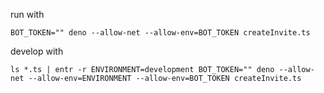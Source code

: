 run with

    BOT_TOKEN="" deno --allow-net --allow-env=BOT_TOKEN createInvite.ts

develop with

    ls *.ts | entr -r ENVIRONMENT=development BOT_TOKEN="" deno --allow-net --allow-env=ENVIRONMENT --allow-env=BOT_TOKEN createInvite.ts
